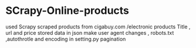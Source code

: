 # SCrapy-Online-products
used Scrapy
scraped products from cigabuy.com /electronic products 
Title , url and price 
stored data in json 
make user agent changes , robots.txt ,autothrotle and encoding in setting.py
pagination 
